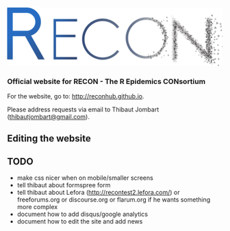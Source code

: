 ![RECON logo](img/logo.png)

### Official website for RECON - The R Epidemics CONsortium

For the website, go to: http://reconhub.github.io.

Please address requests via email to Thibaut Jombart ([thibautjombart@gmail.com](thibautjombart@gmail.com)).

## Editing the website

## TODO
- make css nicer when on mobile/smaller screens
- tell thibaut about formspree form
- tell thibaut about Lefora (http://recontest2.lefora.com/) or freeforums.org or discourse.org or flarum.org if he wants something more complex
- document how to add disqus/google analytics
- document how to edit the site and add news
